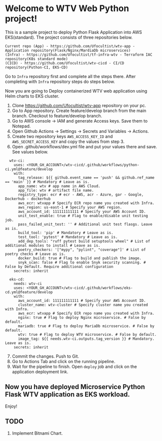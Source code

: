 
# Welcome to WTV Web Python project!

This is a sample project to deploy Python Flask Application into AWS EKS(standard).
The project consists of three repositories below.

```
Current repo (App) - https://github.com/Ufocultist/wtv-app - Application repository(Flask/Nginx/MardiaDb microservices)
(Infra) - https://github.com/Ufocultist/tf-infra-wtv - Terraform IAC repository(K8s standard mode)
(CICD) - https://github.com/Ufocultist/wtv-cicd - CI/CD repository(Puthon-CI, EKS-CD)
```
Go to `Infra` repository first and complete all the steps there.
After completing with `Infra` repository steps do steps below.

Now you are going to Deploy containerized WTV web application using Helm charts to EKS cluster.
1. Clone https://github.com/Ufocultist/wtv-app repository on your pc.
2. Go to App repository. Create feature/develop branch from the main branch. Checkout to feature/develop branch.
3. Go to AWS console -> IAM and generate Access keys. Save them to Notepad.
4. Open Github Actions -> Settings -> Secrets and Variables -> Actions.
5. Create two repository keys `AWS_ACCESS_KEY_ID` and `AWS_SECRET_ACCESS_KEY` and copy the values from step 3.
6. Open .github/workflows/dev.yml file and put your values there and save. See values below.

```
  wtv-ci:
    uses: <YOUR_GH_ACCOUNT>/wtv-cicd/.github/workflows/python-ci.yml@feature/develop
    with:
      tag_release: ${{ github.event_name == 'push' && github.ref_name == 'main' }} # Mandatory # Leave as is.
      app_name: wtv # app name in AWS Cloud.
      app_file: wtv # artifact file name.
      registry_type: ecr # ecr - AWS, acr - Azure, gar - Google, Dockerhub - dockerhub
      aws_ecr: wtvapp # Specify ECR repo name you created with Infra.
      aws_region: us-east-1 # Specify your AWS region.
      aws_account_id: 111111111111 # Specify your AWS Account ID.
      unit_test_enable: true # Flag to enable/disable unit testing job.
      pass_failed_unit_test: '' # Additional unit test flasgs. Leave as is.
      build_tool: 'pip' # Mandatory # Leave as is.
      test_tool: 'pytest' # Mandatory # Leave as is.
      add_dep_tools: "ruff pytest build setuptools wheel" # List of additional modules to install # Leave as is.
      poetry_checkers: '["mypy", "pylint", "coverage"]' # List of poetry checks # Leave as is.
      docker_build: true # Flag to build and publish the image.
      snyk_scan: false # Flag to enable Snyk security scanning. # False by Default. Require additional configuration
    secrets: inherit

  eks-cd:
    needs: wtv-ci
    uses: <YOUR_GH_ACCOUNT>/wtv-cicd/.github/workflows/eks-cd.yml@feature/develop
    with:
      aws_account_id: 111111111111 # Specify your AWS Account ID.
      cluster_name: wtv-cluster # Specify cluster name you created with Infra.
      aws_ecr: wtvapp # Specify ECR repo name you created with Infra.
      nginx: true # Flag to deploy Nginx microservice. # False by default.
      mariadb: true # Flag to deploy MariaDb microservice. # False by default.
      wtv: true # Flag to deploy WTV microservice. # False by default.
      image_tag: ${{ needs.wtv-ci.outputs.tag_version }} # Mandatory. Leave as is.
    secrets: inherit
```
7. Commit the changes. Push to Git.
8. Go to Actions Tab and click on the running pipeline.
9. Wait for the pipeline to finish. Open `deploy` job and click on the application deployment link.

## Now you have deployed Microservice Python Flask WTV application as EKS workload.
Enjoy!

## TODO
1. Implement Bitnami Chart.
